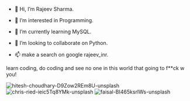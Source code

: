 - 👋 Hi, I’m Rajeev Sharma.

- 👀 I’m interested in Programming.

- 🌱 I’m currently learning MySQL.

- 💞️ I’m looking to collaborate on Python.

- 📫 make a search on google rajeev_inr.

learn coding, do coding and see no one in this world that going to f**ck w you!


<!---
rajeevinr is a ✨ special ✨ repository because its `README.md` (this file) appears on your GitHub profile.
You can click the Preview link to take a look at your changes.
--->
![hitesh-choudhary-D9Zow2REm8U-unsplash](https://user-images.githubusercontent.com/76778621/171842015-f4d84322-7389-4788-98a4-19c476e8b0a2.jpg)
![chris-ried-ieic5Tq8YMk-unsplash](https://user-images.githubusercontent.com/76778621/171842061-e8ad0104-bb60-4214-8154-6e1bcc7d5787.jpg)
![faisal-BI465ksrlWs-unsplash](https://user-images.githubusercontent.com/76778621/171842064-d039a90b-01b7-4c5a-a971-d2f553e0ec22.jpg)
